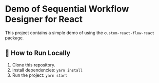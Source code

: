 # Demo of Sequential Workflow Designer for React

This project contains a simple demo of using the `custom-react-flow-react` package.

## 🚀 How to Run Locally

1. Clone this repository.
2. Install dependencies: `yarn install`
3. Run the project: `yarn start`
